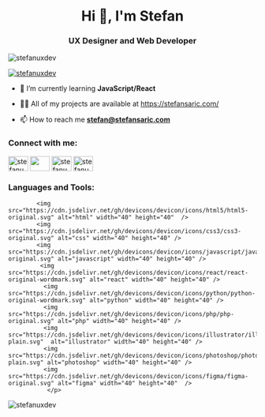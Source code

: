 <h1 align="center">Hi 👋, I'm Stefan</h1>
<h3 align="center"> UX Designer and Web Developer</h3>

<p align="left"> <img src="https://komarev.com/ghpvc/?username=stefanuxdev&label=Profile%20views&color=0e75b6&style=flat" alt="stefanuxdev" /> </p>

<p align="left"> <a href="https://github.com/ryo-ma/github-profile-trophy"><img src="https://github-profile-trophy.vercel.app/?username=stefanuxdev" alt="stefanuxdev" /></a> </p>

- 🌱 I’m currently learning **JavaScript/React**

- 👨‍💻 All of my projects are available at https://stefansaric.com/

- 📫 How to reach me **stefan@stefansaric.com**

<h3 align="left">Connect with me:</h3>
<p align="left">
<a href="https://linkedin.com/in/stefanuxdev" target="blank"><img align="center" src="https://raw.githubusercontent.com/rahuldkjain/github-profile-readme-generator/master/src/images/icons/Social/linked-in-alt.svg" alt="stefanuxdev" height="30" width="40" /></a>
 <a href="https://instagram.com/stefanuxdev" target="blank"><img align="center" src="https://raw.githubusercontent.com/rahuldkjain/github-profile-readme-generator/master/src/images/icons/Social/instagram.svg" alt="" height="30" width="40" /></a>
  <a href="https://www.behance.net/stefanuxdev" target="blank"><img align="center" src="https://raw.githubusercontent.com/rahuldkjain/github-profile-readme-generator/master/src/images/icons/Social/behance.svg" alt="stefanuxdev" height="30" width="40" /></a>
<a href="https://www.youtube.com/@stefanuxdev" target="blank"><img align="center" src="https://raw.githubusercontent.com/rahuldkjain/github-profile-readme-generator/master/src/images/icons/Social/youtube.svg" alt="stefanuxdev" height="30" width="40" /></a>
 
</p>

<h3 align="left">Languages and Tools:</h3>
<p align="left"> 
             
            <img src="https://cdn.jsdelivr.net/gh/devicons/devicon/icons/html5/html5-original.svg" alt="html" width="40" height="40"  />
            <img src="https://cdn.jsdelivr.net/gh/devicons/devicon/icons/css3/css3-original.svg" alt="css" width="40" height="40" />
            <img src="https://cdn.jsdelivr.net/gh/devicons/devicon/icons/javascript/javascript-original.svg" alt="javascript" width="40" height="40" />
             <img src="https://cdn.jsdelivr.net/gh/devicons/devicon/icons/react/react-original-wordmark.svg" alt="react" width="40" height="40" />
              <img src="https://cdn.jsdelivr.net/gh/devicons/devicon/icons/python/python-original-wordmark.svg" alt="python" width="40" height="40" /> 
              <img src="https://cdn.jsdelivr.net/gh/devicons/devicon/icons/php/php-original.svg" alt="php" width="40" height="40" />
              <img src="https://cdn.jsdelivr.net/gh/devicons/devicon/icons/illustrator/illustrator-plain.svg"  alt="illustrator" width="40" height="40" />
              <img src="https://cdn.jsdelivr.net/gh/devicons/devicon/icons/photoshop/photoshop-plain.svg" alt="photoshop" width="40" height="40" />
              <img src="https://cdn.jsdelivr.net/gh/devicons/devicon/icons/figma/figma-original.svg" alt="figma" width="40" height="40"  />
               </p>
             
          
            
          
       
            
               
 
           
            
              
          
           
            
          
            
           
           

            
          


<p><img align="center" src="https://github-readme-stats.vercel.app/api/top-langs?username=stefanuxdev&show_icons=true&locale=en&layout=compact" alt="stefanuxdev" /></p>
